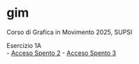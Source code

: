 # gim
Corso di Grafica in Movimento 2025, SUPSI 

Esercizio 1A  
	- [Acceso Spento 2](https://tuana-aktas.github.io/gim/esercizio_1A/acceso_spento_2.html)
	- [Acceso Spento 3](https://tuana-aktas.github.io/gim/esercizio_1A/acceso_spento_3.html)

